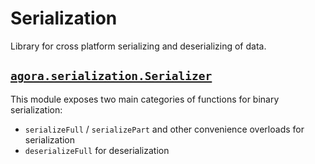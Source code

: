 # Serialization

Library for cross platform serializing and deserializing of data.

## [`agora.serialization.Serializer`](https://github.com/bpfkorea/serialization/blob/v0.x.x/source/agora/serialization/Serializer.d)
This module exposes two main categories of functions for binary serialization:
- `serializeFull` / `serializePart` and other convenience overloads for serialization
- `deserializeFull` for deserialization
